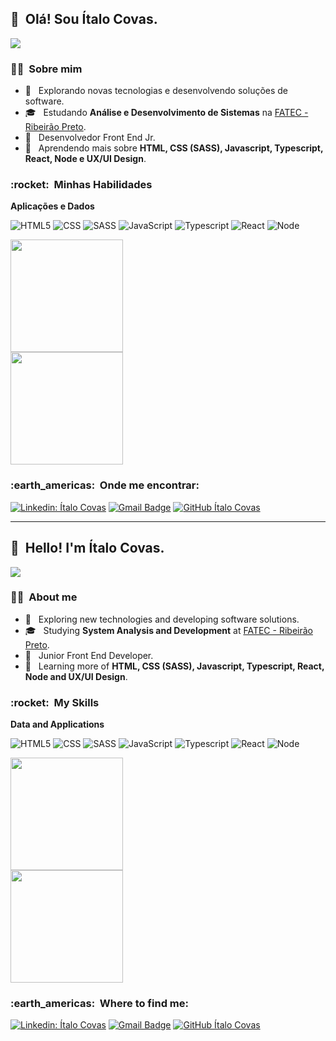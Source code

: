 ## 👋 &nbsp;Olá! Sou Ítalo Covas.
![](https://komarev.com/ghpvc/?username=ItaloCovas&color=006bed)


<h3> 👨‍🦱 &nbsp;Sobre mim </h3>

- 🤔 &nbsp; Explorando novas tecnologias e desenvolvendo soluções de software.
- 🎓 &nbsp; Estudando **Análise e Desenvolvimento de Sistemas** na <a href="http://fatecrp.edu.br/">FATEC - Ribeirão Preto</a>.
- 💼 &nbsp; Desenvolvedor Front End Jr.
- 🌱 &nbsp; Aprendendo mais sobre **HTML, CSS (SASS), Javascript, Typescript, React, Node e UX/UI Design**.

<h3> :rocket: &nbsp;Minhas Habilidades </h3>

**Aplicações e Dados**
 
  ![HTML5](https://img.shields.io/badge/HTML5-E34F26?style=for-the-badge&logo=html5&logoColor=white)
  ![CSS](https://img.shields.io/badge/CSS3-1572B6?style=for-the-badge&logo=css3&logoColor=white)
  ![SASS](https://img.shields.io/badge/Sass-CC6699?style=for-the-badge&logo=sass&logoColor=white)
  ![JavaScript](https://img.shields.io/badge/JavaScript-323330?style=for-the-badge&logo=javascript&logoColor=F7DF1E)
  ![Typescript](https://img.shields.io/badge/Typescript-323330?style=for-the-badge&logo=typescript&logoColor=F7DF1E)
  ![React](https://img.shields.io/badge/React-20232A?style=for-the-badge&logo=react&logoColor=61DAFB)
  ![Node](https://img.shields.io/badge/Node.js-43853D?style=for-the-badge&logo=node.js&logoColor=white)
  

  
  
<a href="https://github.com/ItaloCovas">
  <img height="180em" src="https://github-readme-stats.vercel.app/api?username=ItaloCovas&theme=dracula&show_icons=true" /> <br>
  <img height="180em" src="https://github-readme-stats-eight-theta.vercel.app/api/top-langs/?username=ItaloCovas&layout=compact&langs_count=8&theme=dracula"/>
</a>

<h3> :earth_americas: &nbsp;Onde me encontrar: </h3> 

[![Linkedin: Ítalo Covas](https://img.shields.io/badge/-ItaloCovas-blue?style=flat-square&logo=Linkedin&logoColor=white&link=https://www.linkedin.com/in/italo-covas-7889271a5/)](https://www.linkedin.com/in/italo-covas-7889271a5/)
[![Gmail Badge](https://img.shields.io/badge/-italocovas@gmail.com-006bed?style=flat-square&logo=Gmail&logoColor=white&link=mailto:italocovas@gmail.com)](mailto:italocovas@gmail.com)
[![GitHub Ítalo Covas]( https://img.shields.io/github/followers/ItaloCovas?label=follow&style=social)](https://github.com/ItaloCovas)

<hr>

## 👋 &nbsp;Hello! I'm Ítalo Covas.
![](https://komarev.com/ghpvc/?username=ItaloCovas&color=006bed)


<h3> 👨‍🦱 &nbsp;About me</h3>

- 🤔 &nbsp; Exploring new technologies and developing software solutions.
- 🎓 &nbsp; Studying  **System Analysis and Development** at <a href="http://fatecrp.edu.br/"> FATEC - Ribeirão Preto</a>.
- 💼 &nbsp; Junior Front End Developer.
- 🌱 &nbsp; Learning more of **HTML, CSS (SASS), Javascript, Typescript, React, Node and UX/UI Design**.

<h3> :rocket: &nbsp;My Skills </h3>

**Data and Applications**
 
  ![HTML5](https://img.shields.io/badge/HTML5-E34F26?style=for-the-badge&logo=html5&logoColor=white)
  ![CSS](https://img.shields.io/badge/CSS3-1572B6?style=for-the-badge&logo=css3&logoColor=white)
  ![SASS](https://img.shields.io/badge/Sass-CC6699?style=for-the-badge&logo=sass&logoColor=white)
  ![JavaScript](https://img.shields.io/badge/JavaScript-323330?style=for-the-badge&logo=javascript&logoColor=F7DF1E)
  ![Typescript](https://img.shields.io/badge/Typescript-323330?style=for-the-badge&logo=typescript&logoColor=F7DF1E)
  ![React](https://img.shields.io/badge/React-20232A?style=for-the-badge&logo=react&logoColor=61DAFB)
  ![Node](https://img.shields.io/badge/Node.js-43853D?style=for-the-badge&logo=node.js&logoColor=white)

  
  
<a href="https://github.com/ItaloCovas">
  <img height="180em" src="https://github-readme-stats.vercel.app/api?username=ItaloCovas&theme=dracula&show_icons=true" /> <br>
  <img height="180em" src="https://github-readme-stats-eight-theta.vercel.app/api/top-langs/?username=ItaloCovas&layout=compact&langs_count=8&theme=dracula"/>
</a>

<h3> :earth_americas: &nbsp;Where to find me:</h3> 

[![Linkedin: Ítalo Covas](https://img.shields.io/badge/-ItaloCovas-blue?style=flat-square&logo=Linkedin&logoColor=white&link=https://www.linkedin.com/in/italo-covas-7889271a5/)](https://www.linkedin.com/in/italo-covas-7889271a5/)
[![Gmail Badge](https://img.shields.io/badge/-italocovas@gmail.com-006bed?style=flat-square&logo=Gmail&logoColor=white&link=mailto:italocovas@gmail.com)](mailto:italocovas@gmail.com)
[![GitHub Ítalo Covas]( https://img.shields.io/github/followers/ItaloCovas?label=follow&style=social)](https://github.com/ItaloCovas)





